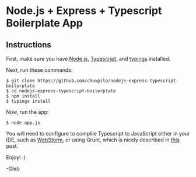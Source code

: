 # Node.js + Express + Typescript Boilerplate App

## Instructions

First, make sure you have [Node.js](https://nodejs.org/en/), [Typescript](https://www.npmjs.com/package/typescript), and [typings](https://github.com/typings/typings) installed.

Next, run these commands:

```
$ git clone https://github.com/chuvpilo/nodejs-express-typescript-boilerplate
$ cd nodejs-express-typescript-boilerplate
$ npm install
$ typings install
```

Now, run the app:

```
$ node app.js
```

You will need to configure to complile Typescript to JavaScript either in your IDE, such as [WebStorm](https://www.jetbrains.com/webstorm/), or using Grunt, which is nicely described in [this](http://brianflove.com/2016/03/29/typescript-express-node-js/) post.

Enjoy! :)

-Gleb

